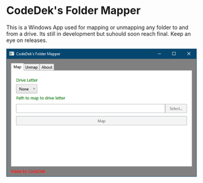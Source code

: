 # CodeDek's Folder Mapper
This is a Windows App used for mapping or unmapping any folder to and from a drive. Its still in development but suhould soon reach final. Keep an eye on releases.

![Folder Mapper](folderMapper.png)
